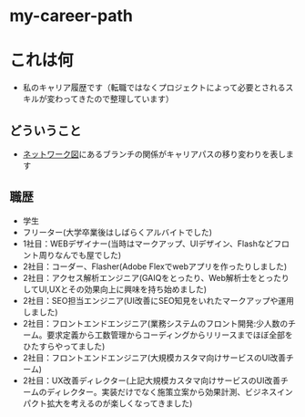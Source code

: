 # my-career-path

# これは何
- 私のキャリア履歴です（転職ではなくプロジェクトによって必要とされるスキルが変わってきたので整理しています）

## どういうこと
- [ネットワーク図](https://github.com/ryownet/my-career-path/network)にあるブランチの関係がキャリアパスの移り変わりを表します


## 職歴
- 学生
- フリーター(大学卒業後はしばらくアルバイトでした)
- 1社目：WEBデザイナー(当時はマークアップ、UIデザイン、Flashなどフロント周りなんでも屋でした)
- 2社目：コーダー、Flasher(Adobe Flexでwebアプリを作ったりしました)
- 2社目：アクセス解析エンジニア(GAIQをとったり、Web解析士をとったりしてUI,UXとその効果向上に興味を持ち始めました)
- 2社目：SEO担当エンジニア(UI改善にSEO知見をいれたマークアップや運用しました)
- 2社目：フロントエンドエンジニア(業務システムのフロント開発:少人数のチーム。要求定義から工数管理からコーディングからリリースまでほぼ全部をひたすらやってました)
- 2社目：フロントエンドエンジニア(大規模カスタマ向けサービスのUI改善チーム)
- 2社目：UX改善ディレクター(上記大規模カスタマ向けサービスのUI改善チームのディレクター。実装だけでなく施策立案から効果計測、ビジネスインパクト拡大を考えるのが楽しくなってきました)


